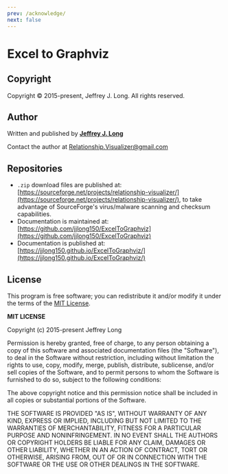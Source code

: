 ```yaml
---
prev: /acknowledge/
next: false
---
```


# Excel to Graphviz

## Copyright

Copyright © 2015-present, Jeffrey J. Long. All rights reserved.

## Author

Written and published by [**Jeffrey J. Long**](https://www.linkedin.com/in/jeffreyjlong/)

Contact the author at [Relationship.Visualizer@gmail.com](mailto:Relationship.Visualizer@gmail.com)

## Repositories

- `.zip` download files are published at: [https://sourceforge.net/projects/relationship-visualizer/](https://sourceforge.net/projects/relationship-visualizer/), to take advantage of SourceForge's virus/malware scanning and checksum capabilities.
- Documentation is maintained at: [https://github.com/jjlong150/ExcelToGraphviz](https://github.com/jjlong150/ExcelToGraphviz)
- Documentation is published at: [https://jjlong150.github.io/ExcelToGraphviz/](https://jjlong150.github.io/ExcelToGraphviz/)

## License

This program is free software; you can redistribute it and/or modify it under the terms of the [MIT License](https://github.com/jjlong150/ExcelToGraphviz/blob/main/LICENSE).

**MIT LICENSE**

Copyright (c) 2015-present Jeffrey Long

Permission is hereby granted, free of charge, to any person obtaining a copy of this software and associated documentation files (the "Software"), to deal in the Software without restriction, including without limitation the rights to use, copy, modify, merge, publish, distribute, sublicense, and/or sell copies of the Software, and to permit persons to whom the Software is furnished to do so, subject to the following conditions:

The above copyright notice and this permission notice shall be included in all copies or substantial portions of the Software.

THE SOFTWARE IS PROVIDED "AS IS", WITHOUT WARRANTY OF ANY KIND, EXPRESS OR IMPLIED, INCLUDING BUT NOT LIMITED TO THE WARRANTIES OF MERCHANTABILITY, FITNESS FOR A PARTICULAR PURPOSE AND NONINFRINGEMENT. IN NO EVENT SHALL THE AUTHORS OR COPYRIGHT HOLDERS BE LIABLE FOR ANY CLAIM, DAMAGES OR OTHER LIABILITY, WHETHER IN AN ACTION OF CONTRACT, TORT OR OTHERWISE, ARISING FROM, OUT OF OR IN CONNECTION WITH THE SOFTWARE OR THE USE OR OTHER DEALINGS IN THE SOFTWARE.
